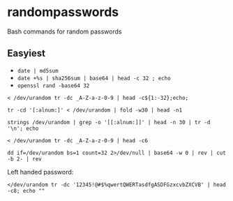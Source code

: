 # randompasswords
Bash commands for random passwords

## Easyiest
* `date | md5sum`
* `date +%s | sha256sum | base64 | head -c 32 ; echo`
* `openssl rand -base64 32`

`< /dev/urandom tr -dc _A-Z-a-z-0-9 | head -c${1:-32};echo;`
  


`tr -cd '[:alnum:]' < /dev/urandom | fold -w30 | head -n1`

`strings /dev/urandom | grep -o '[[:alnum:]]' | head -n 30 | tr -d '\n'; echo`

`< /dev/urandom tr -dc _A-Z-a-z-0-9 | head -c6`

`dd if=/dev/urandom bs=1 count=32 2>/dev/null | base64 -w 0 | rev | cut -b 2- | rev`

Left handed password:

`</dev/urandom tr -dc '12345!@#$%qwertQWERTasdfgASDFGzxcvbZXCVB' | head -c8; echo ""`
